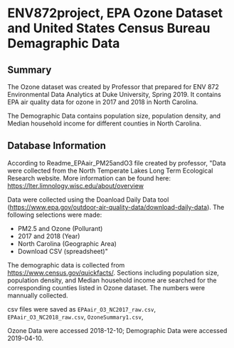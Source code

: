 # ENV872project, EPA Ozone Dataset and United States Census Bureau Demagraphic Data

## Summary
The Ozone dataset was created by Professor that prepared for ENV 872 Environmental Data Analytics at Duke University, Spring 2019. It contains EPA air quality data for ozone in 2017 and 2018 in North Carolina.

The Demographic Data contains population size, population density, and Median household income for different counties in North Carolina.

## Database Information
According to Readme_EPAair_PM25andO3 file created by professor,
"Data were collected from the North Temperate Lakes Long Term Ecological Research website. More information can be found here: https://lter.limnology.wisc.edu/about/overview

Data were collected using the Doanload Daily Data tool (https://www.epa.gov/outdoor-air-quality-data/download-daily-data).
The following selections were made: 
* PM2.5 and Ozone (Pollurant)
* 2017 and 2018 (Year)
* North Carolina (Geographic Area)
* Download CSV (spreadsheet)"

The demographic data is collected from https://www.census.gov/quickfacts/. Sections including population size, population density, and Median household income are searched for the corresponding counties listed in Ozone dataset. The numbers were mannually collected.

csv files were saved as `EPAair_O3_NC2017_raw.csv`, `EPAair_O3_NC2018_raw.csv`, `OzoneSummary1.csv`,

Ozone Data were accessed 2018-12-10; Demographic Data were accessed 2019-04-10.